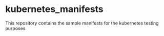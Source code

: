 # kubernetes_manifests
This repository contains the sample manifests for the kubernetes testing purposes 
